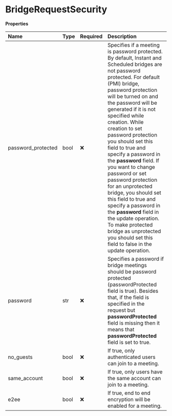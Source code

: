# BridgeRequestSecurity

**Properties**

| Name               | Type | Required | Description                                                                                                                                                                                                                                                                                                                                                                                                                                                                                                                                                                                                                                                                                      |
| :----------------- | :--- | :------- | :----------------------------------------------------------------------------------------------------------------------------------------------------------------------------------------------------------------------------------------------------------------------------------------------------------------------------------------------------------------------------------------------------------------------------------------------------------------------------------------------------------------------------------------------------------------------------------------------------------------------------------------------------------------------------------------------- |
| password_protected | bool | ❌       | Specifies if a meeting is password protected. By default, Instant and Scheduled bridges are not password protected. For default (PMI) bridge, password protection will be turned on and the password will be generated if it is not specified while creation. While creation to set password protection you should set this field to true and specify a password in the **password** field. If you want to change password or set password protection for an unprotected bridge, you should set this field to true and specify a password in the **password** field in the update operation. To make protected bridge as unprotected you should set this field to false in the update operation. |
| password           | str  | ❌       | Specifies a password if bridge meetings should be password protected (passwordProtected field is true). Besides that, if the field is specified in the request but **passwordProtected** field is missing then it means that **passwordProtected** field is set to true.                                                                                                                                                                                                                                                                                                                                                                                                                         |
| no_guests          | bool | ❌       | If true, only authenticated users can join to a meeting.                                                                                                                                                                                                                                                                                                                                                                                                                                                                                                                                                                                                                                         |
| same_account       | bool | ❌       | If true, only users have the same account can join to a meeting.                                                                                                                                                                                                                                                                                                                                                                                                                                                                                                                                                                                                                                 |
| e2ee               | bool | ❌       | If true, end to end encryption will be enabled for a meeting.                                                                                                                                                                                                                                                                                                                                                                                                                                                                                                                                                                                                                                    |

<!-- This file was generated by liblab | https://liblab.com/ -->
